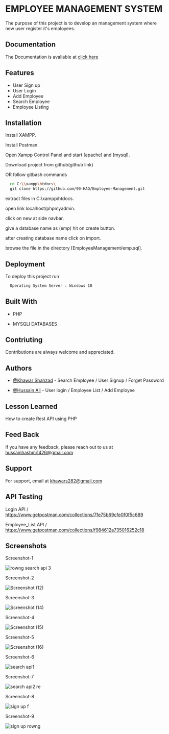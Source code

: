 
# EMPLOYEE MANAGEMENT SYSTEM

The purpose of this project is to develop an management system where new user register it's employees.

## Documentation

The Documentation is avaliable at [click here](https://shields.io/)

## Features

 - User Sign up
 - User Login
 - Add Employee
 - Search Employee
 - Employee Listing


## Installation

Install XAMPP.

Install Postman.

Open Xampp Control Panel and start [apache] and [mysql].

Download project from
github(github link)

OR follow gitbash commands

```bash
  cd C:\\xampp\htdocs\
  git clone https://github.com/90-HAQ/Employee-Management.git
```

extract files in C:\xampp\htdocs.

open link localhost/phpmyadmin.

click on new at side navbar.

give a database name as (emp) hit on create button.

after creating database name click on import.

browse the file in the directory [EmployeeManagement/emp.sql].
    

## Deployment

To deploy this project run

```bash
  Operating System Server : Windows 10
```

## Built With
  
- PHP

- MYSQLI DATABASES

## Contriuting

Contributions are always welcome and appreciated.

## Authors

- [@Khawar Shahzad](https://github.com/khawars282) - Search Employee / User Signup / Forget Password

- [@Hussain Ali](https://github.com/90-HAQ) - User login / Employee List / Add Employee

## Lesson Learned

How to create Rest API using PHP

## Feed Back

If you have any feedback, please reach out to us at hussainhashmi1426@gmail.com

## Support

For support, email at khawars282@gmail.com

## API Testing

Login API / https://www.getpostman.com/collections/7fe75b69cfe0f0f5c689

Employee_List API / https://www.getpostman.com/collections/f984612a735016252c18

## Screenshots

Screenshot-1 

![rowng search api 3](https://user-images.githubusercontent.com/89655002/138071467-3b847446-34c7-4855-afb6-cfe877783aff.png)

Screenshot-2

![Screenshot (12)](https://user-images.githubusercontent.com/89655002/138071708-9d76d606-dcda-441c-96d5-068d382aa8c3.png)

Screenshot-3

![Screenshot (14)](https://user-images.githubusercontent.com/89655002/138071942-944d8f70-667e-4cd4-a9e0-4fbbec2221b1.png)

Screenshot-4

![Screenshot (15)](https://user-images.githubusercontent.com/89655002/138072056-23a99123-c4e3-43f2-829c-66c3b0dba85e.png)

Screenshot-5

![Screenshot (16)](https://user-images.githubusercontent.com/89655002/138072197-db9991fa-6fa1-4cfb-a027-1765189bc199.png)

Screenshot-6

![search api1](https://user-images.githubusercontent.com/89655002/138072237-2f68e23b-d577-4270-90ce-d0e35a91d57d.png)

Screenshot-7

![search api2 re](https://user-images.githubusercontent.com/89655002/138072308-4dcc8131-e9cf-43c4-a281-d1bea4156089.png)

Screenshot-8

![sign up f](https://user-images.githubusercontent.com/89655002/138072363-c1dbd56f-af8c-4aa2-a847-ccae2e9a5cd9.png)

Screenshot-9

![sign up rowng](https://user-images.githubusercontent.com/89655002/138072414-66741376-492c-4ac0-a393-535646f5b9a4.png)
